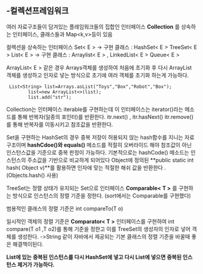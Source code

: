-컬렉션프레임워크
-
여러 자료구조들이 담겨있는 플레임워크들의 집합인 인터페이스 **Collection<E>** 를 상속하는 인터페이스, 클래스들과 Map<k,v>등이 있음

컬렉션을 상속하는 인터페이스 
Set< E >  -> 구현 클래스 : HashSet< E > TreeSet< E >
List< E > -> 구현 클래스 : Arraylist< E > , LinkedList< E >
Queue< E > 

ArrayList< E > 같은 경우  Arrays객체를 생성하여 처음에 초기화 후 다시 ArrayList 객체를 생성하고 인자로 넣는 방식으로 초기에 여러 객체를 초기화 하는게 가능하다.

```
 List<String> list=Arrays.asList("Toys","Box","Robot","Box");
        list=new ArrayList<>(list);
        list.add("str");
```

Collection<E>는 인터페이스 iterable<T>를 구현하는데  이 인터페이스는 iterator()라는 메소드를 통해 반복자(일종의 포인터)를 반환한다.
itr.next() , itr.hasNext() itr.remove()를 통해 반복자를 이동시키고 참조값을 반환한다.  

Set<E>을 구현하는 HashSet<E>의 경우 중복 저장이 허용되지 않는 hash함수를 지니는 자료구조이며 
**hashCdoe()와 equals()** 메소드를 적절히 오버라이드 해야 참조값이 아닌 인스턴스값을 기준으로 중복 판정이 가능하다. 기본적으로는 hashCode() 메소드는 인스턴스의 주소값을 기반으로 비교하게 되어있다 
Object에 정의된 **public static int hash( Object v)**를 활용하면 인자에 맞는 적절한 해쉬 값을 반환한다 .(Objects.hash() 사용)

TreeSet<E>는 정렬 상태가 유지되는 Set으로 인터페이스 **Comparable< T >** 를 구현하는 방식으로 인스턴스의 정렬 기준을 정한다.  (sort에서는 Comparable를 구현했다)

범용적인 클래스의 정렬 기준은 int compareTo(T o)  

일시적인 객체의 정렬 기준은  **Comparator< T >**  인터페이스를 구현하여 int compare(T o1 ,T o2)를 통해 기준을 정한고  이를 TreeSet의 생성자의 인자로 넣어 객체를 생성한다. ->String 같이 자바에서 제공되는 기본 클래스의 정렬 기준을 바꿀때 좋은 해결책이된다.

**List에 있는 중복된 인스턴스를 다시 HashSet에 넣고 다시 List에 넣으면 중복된 인스턴스 제거가 가능하다.**   

